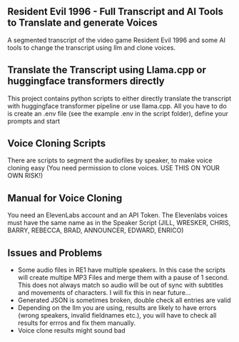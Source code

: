 ## Resident Evil 1996 - Full Transcript and AI Tools to Translate and generate Voices
A segmented transcript of the video game Resident Evil 1996 and some AI tools to change the transcript using llm and clone voices.

## Translate the Transcript using Llama.cpp or huggingface transformers directly
This project contains python scripts to either directly translate the transcript with huggingface transformer pipeline or use llama.cpp.
All you have to do is create an .env file (see the example .env in the script folder), define your prompts and start

## Voice Cloning Scripts
There are scripts to segment the audiofiles by speaker, to make voice cloning easy (You need permission to clone voices. USE THIS ON YOUR OWN RISK!)

## Manual for Voice Cloning
You need an ElevenLabs account and an API Token.
The Elevenlabs voices must have the same name as in the Speaker Script (JILL, WRESKER, CHRIS, BARRY, REBECCA, BRAD, ANNOUNCER, EDWARD, ENRICO)

## Issues and Problems
- Some audio files in RE1 have multiple speakers. In this case the scripts will create multipe MP3 Files and merge them with a pause of 1 second. This does not always match so audio will be out of sync with subtitles and movements of characters. I will fix this in near future...
- Generated JSON is sometimes broken, double check all entries are valid
- Depending on the llm you are using, results are likely to have errors (wrong speakers, invalid fieldnames etc.), you will have to check all results for errros and fix them manually.
- Voice clone results might sound bad

